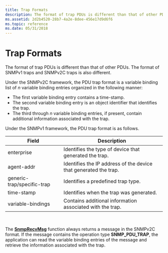 ```yaml
---
title: Trap Formats
description: The format of trap PDUs is different than that of other PDUs. The format of SNMPv1 traps and SNMPv2C traps is also different.
ms.assetid: 2d2b4520-28b7-4a2e-8dee-456e17d9d6f6
ms.topic: reference
ms.date: 05/31/2018
---
```


# Trap Formats

The format of trap PDUs is different than that of other PDUs. The format of SNMPv1 traps and SNMPv2C traps is also different.

Under the SNMPv2C framework, the PDU trap format is a variable binding list of *n* variable binding entries organized in the following manner:

-   The first variable binding entry contains a time-stamp.
-   The second variable binding entry is an object identifier that identifies the trap.
-   The third through *n* variable binding entries, if present, contain additional information associated with the trap.

Under the SNMPv1 framework, the PDU trap format is as follows.

| Field                      | Description                                                      |
|----------------------------|------------------------------------------------------------------|
| enterprise                 | Identifies the type of device that generated the trap.           |
| agent-addr                 | Identifies the IP address of the device that generated the trap. |
| generic-trap/specific-trap | Identifies a predefined trap type.                               |
| time-stamp                 | Identifies when the trap was generated.                          |
| variable-bindings          | Contains additional information associated with the trap.        |



 

The [**SnmpRecvMsg**](/windows/desktop/api/Winsnmp/nf-winsnmp-snmprecvmsg) function always returns a message in the SNMPv2C format. If the message contains the operation type **SNMP\_PDU\_TRAP**, the application can read the variable binding entries of the message and retrieve the information associated with the trap.

 

 




